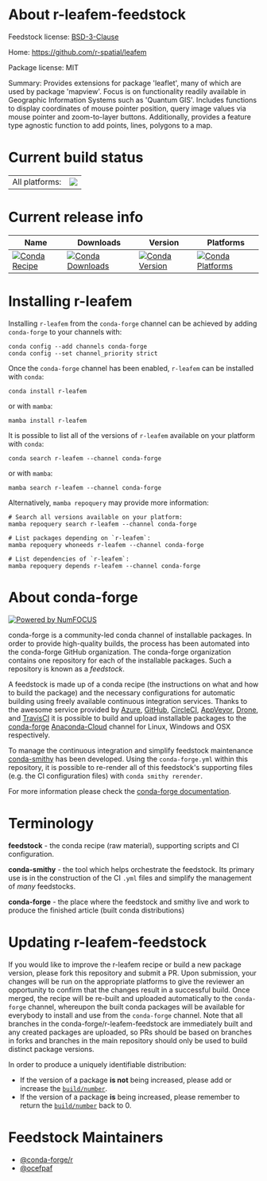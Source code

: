 About r-leafem-feedstock
========================

Feedstock license: [BSD-3-Clause](https://github.com/conda-forge/r-leafem-feedstock/blob/main/LICENSE.txt)

Home: https://github.com/r-spatial/leafem

Package license: MIT

Summary: Provides extensions for package 'leaflet', many of which are used  by package 'mapview'. Focus is on functionality readily available in  Geographic Information Systems such as 'Quantum GIS'. Includes functions to display coordinates of mouse pointer position, query image values via  mouse pointer and zoom-to-layer buttons. Additionally, provides a feature  type agnostic function to add points, lines, polygons to a map.

Current build status
====================


<table><tr><td>All platforms:</td>
    <td>
      <a href="https://dev.azure.com/conda-forge/feedstock-builds/_build/latest?definitionId=6753&branchName=main">
        <img src="https://dev.azure.com/conda-forge/feedstock-builds/_apis/build/status/r-leafem-feedstock?branchName=main">
      </a>
    </td>
  </tr>
</table>

Current release info
====================

| Name | Downloads | Version | Platforms |
| --- | --- | --- | --- |
| [![Conda Recipe](https://img.shields.io/badge/recipe-r--leafem-green.svg)](https://anaconda.org/conda-forge/r-leafem) | [![Conda Downloads](https://img.shields.io/conda/dn/conda-forge/r-leafem.svg)](https://anaconda.org/conda-forge/r-leafem) | [![Conda Version](https://img.shields.io/conda/vn/conda-forge/r-leafem.svg)](https://anaconda.org/conda-forge/r-leafem) | [![Conda Platforms](https://img.shields.io/conda/pn/conda-forge/r-leafem.svg)](https://anaconda.org/conda-forge/r-leafem) |

Installing r-leafem
===================

Installing `r-leafem` from the `conda-forge` channel can be achieved by adding `conda-forge` to your channels with:

```
conda config --add channels conda-forge
conda config --set channel_priority strict
```

Once the `conda-forge` channel has been enabled, `r-leafem` can be installed with `conda`:

```
conda install r-leafem
```

or with `mamba`:

```
mamba install r-leafem
```

It is possible to list all of the versions of `r-leafem` available on your platform with `conda`:

```
conda search r-leafem --channel conda-forge
```

or with `mamba`:

```
mamba search r-leafem --channel conda-forge
```

Alternatively, `mamba repoquery` may provide more information:

```
# Search all versions available on your platform:
mamba repoquery search r-leafem --channel conda-forge

# List packages depending on `r-leafem`:
mamba repoquery whoneeds r-leafem --channel conda-forge

# List dependencies of `r-leafem`:
mamba repoquery depends r-leafem --channel conda-forge
```


About conda-forge
=================

[![Powered by
NumFOCUS](https://img.shields.io/badge/powered%20by-NumFOCUS-orange.svg?style=flat&colorA=E1523D&colorB=007D8A)](https://numfocus.org)

conda-forge is a community-led conda channel of installable packages.
In order to provide high-quality builds, the process has been automated into the
conda-forge GitHub organization. The conda-forge organization contains one repository
for each of the installable packages. Such a repository is known as a *feedstock*.

A feedstock is made up of a conda recipe (the instructions on what and how to build
the package) and the necessary configurations for automatic building using freely
available continuous integration services. Thanks to the awesome service provided by
[Azure](https://azure.microsoft.com/en-us/services/devops/), [GitHub](https://github.com/),
[CircleCI](https://circleci.com/), [AppVeyor](https://www.appveyor.com/),
[Drone](https://cloud.drone.io/welcome), and [TravisCI](https://travis-ci.com/)
it is possible to build and upload installable packages to the
[conda-forge](https://anaconda.org/conda-forge) [Anaconda-Cloud](https://anaconda.org/)
channel for Linux, Windows and OSX respectively.

To manage the continuous integration and simplify feedstock maintenance
[conda-smithy](https://github.com/conda-forge/conda-smithy) has been developed.
Using the ``conda-forge.yml`` within this repository, it is possible to re-render all of
this feedstock's supporting files (e.g. the CI configuration files) with ``conda smithy rerender``.

For more information please check the [conda-forge documentation](https://conda-forge.org/docs/).

Terminology
===========

**feedstock** - the conda recipe (raw material), supporting scripts and CI configuration.

**conda-smithy** - the tool which helps orchestrate the feedstock.
                   Its primary use is in the construction of the CI ``.yml`` files
                   and simplify the management of *many* feedstocks.

**conda-forge** - the place where the feedstock and smithy live and work to
                  produce the finished article (built conda distributions)


Updating r-leafem-feedstock
===========================

If you would like to improve the r-leafem recipe or build a new
package version, please fork this repository and submit a PR. Upon submission,
your changes will be run on the appropriate platforms to give the reviewer an
opportunity to confirm that the changes result in a successful build. Once
merged, the recipe will be re-built and uploaded automatically to the
`conda-forge` channel, whereupon the built conda packages will be available for
everybody to install and use from the `conda-forge` channel.
Note that all branches in the conda-forge/r-leafem-feedstock are
immediately built and any created packages are uploaded, so PRs should be based
on branches in forks and branches in the main repository should only be used to
build distinct package versions.

In order to produce a uniquely identifiable distribution:
 * If the version of a package **is not** being increased, please add or increase
   the [``build/number``](https://docs.conda.io/projects/conda-build/en/latest/resources/define-metadata.html#build-number-and-string).
 * If the version of a package **is** being increased, please remember to return
   the [``build/number``](https://docs.conda.io/projects/conda-build/en/latest/resources/define-metadata.html#build-number-and-string)
   back to 0.

Feedstock Maintainers
=====================

* [@conda-forge/r](https://github.com/conda-forge/r/)
* [@ocefpaf](https://github.com/ocefpaf/)

